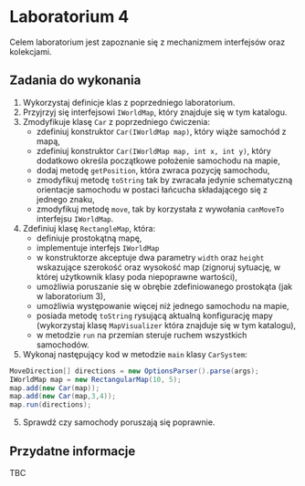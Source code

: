 # Laboratorium 4

Celem laboratorium jest zapoznanie się z mechanizmem interfejsów oraz kolekcjami.

## Zadania do wykonania

1. Wykorzystaj definicje klas z poprzedniego laboratorium.
2. Przyjrzyj się interfejsowi `IWorldMap`, który znajduje się w tym katalogu.
3. Zmodyfikuje klasę `Car` z poprzedniego ćwiczenia:
   * zdefiniuj konstruktor `Car(IWorldMap map)`, który wiąże samochód z mapą,
   * zdefiniuj konstruktor `Car(IWorldMap map, int x, int y)`, który dodatkowo określa początkowe położenie samochodu na
     mapie,
   * dodaj metodę `getPosition`, która zwraca pozycję samochodu,
   * zmodyfikuj metodę `toString` tak by zwracała jedynie schematyczną orientacje samochodu w postaci łańcucha
     składającego się z jednego znaku,
   * zmodyfikuj metodę `move`, tak by korzystała z wywołania `canMoveTo` interfejsu `IWorldMap`.
3. Zdefiniuj klasę `RectangleMap`, która:
   * definiuje prostokątną mapę,
   * implementuje interfejs `IWorldMap`
   * w konstruktorze akceptuje dwa parametry `width` oraz `height` wskazujące szerokość oraz wysokość map (zignoruj
     sytuację, w której użytkownik klasy poda niepoprawne wartości),
   * umożliwia poruszanie się w obrębie zdefiniowanego prostokąta (jak w laboratorium 3),
   * umożliwia występowanie więcej niż jednego samochodu na mapie,
   * posiada metodę `toString` rysującą aktualną konfigurację mapy (wykorzystaj klasę `MapVisualizer` która znajduje się
     w tym katalogu),
   * w metodzie `run` na przemian steruje ruchem wszystkich samochodów.
4. Wykonaj następujący kod w metodzie `main` klasy `CarSystem`:
```java
MoveDirection[] directions = new OptionsParser().parse(args);
IWorldMap map = new RectangularMap(10, 5);
map.add(new Car(map));
map.add(new Car(map,3,4));
map.run(directions);
```
5. Sprawdź czy samochody poruszają się poprawnie.

## Przydatne informacje

TBC
